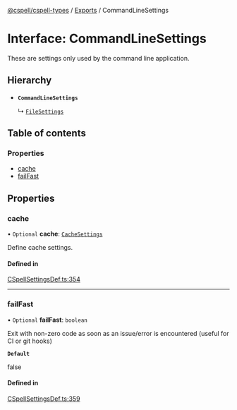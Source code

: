 [@cspell/cspell-types](../README.md) / [Exports](../modules.md) / CommandLineSettings

# Interface: CommandLineSettings

These are settings only used by the command line application.

## Hierarchy

- **`CommandLineSettings`**

  ↳ [`FileSettings`](FileSettings.md)

## Table of contents

### Properties

- [cache](CommandLineSettings.md#cache)
- [failFast](CommandLineSettings.md#failfast)

## Properties

### cache

• `Optional` **cache**: [`CacheSettings`](CacheSettings.md)

Define cache settings.

#### Defined in

[CSpellSettingsDef.ts:354](https://github.com/streetsidesoftware/cspell/blob/875a61f/packages/cspell-types/src/CSpellSettingsDef.ts#L354)

___

### failFast

• `Optional` **failFast**: `boolean`

Exit with non-zero code as soon as an issue/error is encountered (useful for CI or git hooks)

**`Default`**

false

#### Defined in

[CSpellSettingsDef.ts:359](https://github.com/streetsidesoftware/cspell/blob/875a61f/packages/cspell-types/src/CSpellSettingsDef.ts#L359)
